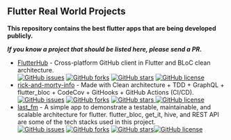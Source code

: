 ## Flutter Real World Projects
**This repository contains the best flutter apps that are being developed publicly.**

 ***If you know a project that should be listed here, please send a PR.***
- [FlutterHub](https://github.com/khoren93/FlutterHub) - Cross-platform GitHub client in Flutter and BLoC clean architecture.</br>
<a href="https://github.com/khoren93/FlutterHub/issues"><img alt="GitHub issues" src="https://img.shields.io/github/issues/khoren93/FlutterHub"></a> <a href="https://github.com/khoren93/FlutterHub/network"><img alt="GitHub forks" src="https://img.shields.io/github/forks/khoren93/FlutterHub?color=important"></a> <a href="https://github.com/khoren93/FlutterHub/stargazers"><img alt="GitHub stars" src="https://img.shields.io/github/stars/khoren93/FlutterHub"></a> <a href="https://github.com/khoren93/FlutterHub/blob/main/LICENSE"><img alt="GitHub license" src="https://img.shields.io/github/license/khoren93/FlutterHub"></a>
- [rick-and-morty-info](https://github.com/vedartm/rick-and-morty-info) - Made with Clean architecture + TDD + GraphQL + flutter_bloc + CodeCov + GitHooks + GitHub Actions (CI/CD).</br>
<a href="https://github.com/vedartm/rick-and-morty-info/issues"><img alt="GitHub issues" src="https://img.shields.io/github/issues/vedartm/rick-and-morty-info"></a> <a href="https://github.com/vedartm/rick-and-morty-info/network"><img alt="GitHub forks" src="https://img.shields.io/github/forks/vedartm/rick-and-morty-info?color=important"></a> <a href="https://github.com/vedartm/rick-and-morty-info/stargazers"><img alt="GitHub stars" src="https://img.shields.io/github/stars/vedartm/rick-and-morty-info"> </a><a href="https://github.com/vedartm/rick-and-morty-info/blob/develop/LICENSE"><img alt="GitHub license" src="https://img.shields.io/github/license/vedartm/rick-and-morty-info"></a>
- [last_fm](https://github.com/vedartm/rick-and-morty-info) - A simple app to demonstrate a testable, maintainable, and scalable architecture for flutter. flutter_bloc, get_it, hive, and REST API are some of the tech stacks used in this project.</br>
<a href="https://github.com/elias8/last_fm/issues"><img alt="GitHub issues" src="https://img.shields.io/github/issues/elias8/last_fm"></a> <a href="https://github.com/elias8/last_fm/network"><img alt="GitHub forks" src="https://img.shields.io/github/forks/elias8/last_fm?color=important"></a> <a href="https://github.com/elias8/last_fm/stargazers"><img alt="GitHub stars" src="https://img.shields.io/github/stars/elias8/last_fm"></a><a href="https://github.com/elias8/last_fm/blob/dev/LICENSE"><img alt="GitHub license" src="https://img.shields.io/github/license/elias8/last_fm"></a>
